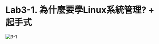 # Lab3-1. 為什麼要學Linux系統管理? + 起手式
![3-1](https://user-images.githubusercontent.com/89326999/162599472-62600762-e38a-40da-8f8b-6f64197ee760.png)
